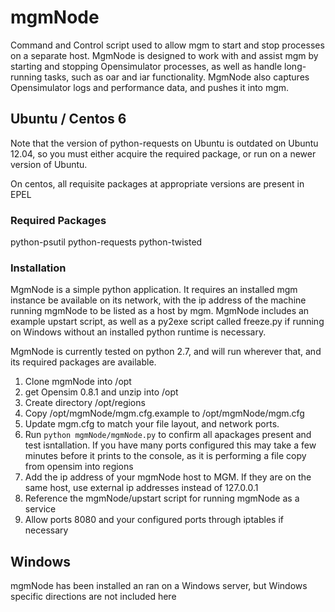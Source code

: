 # mgmNode

Command and Control script used to allow mgm to start and stop processes on a separate host.  MgmNode is designed to work with and assist mgm by starting and stopping Opensimulator processes, as well as handle long-running tasks, such as oar and iar functionality.  MgmNode also captures Opensimulator logs and performance data, and pushes it into mgm.

## Ubuntu / Centos 6
Note that the version of python-requests on Ubuntu is outdated on Ubuntu 12.04, so you must either acquire the required package, or run on a newer version of Ubuntu.

On centos, all requisite packages at appropriate versions are present in EPEL

### Required Packages

python-psutil python-requests python-twisted

### Installation
MgmNode is a simple python application.  It requires an installed mgm instance be available on its network, with the ip address of the machine running mgmNode to be listed as a host by mgm.  MgmNode includes an example upstart script, as well as a py2exe script called freeze.py if running on Windows without an installed python runtime is necessary.

MgmNode is currently tested on python 2.7, and will run wherever that, and its required packages are available.  

1. Clone mgmNode into /opt
1. get Opensim 0.8.1 and unzip into /opt
1. Create directory /opt/regions
1. Copy /opt/mgmNode/mgm.cfg.example to /opt/mgmNode/mgm.cfg
1. Update mgm.cfg to match your file layout, and network ports.
1. Run `python mgmNode/mgmNode.py` to confirm all apackages present and test isntallation.  If you have many ports configured this may take a few minutes before it prints to the console, as it is performing a file copy from opensim into regions
1. Add the ip address of your mgmNode host to MGM.  If they are on the same host, use external ip addresses instead of 127.0.0.1
1. Reference the mgmNode/upstart script for running mgmNode as a service
1.  Allow ports 8080 and your configured ports through iptables if necessary

## Windows
mgmNode has been installed an ran on a Windows server, but Windows specific directions are not included here
